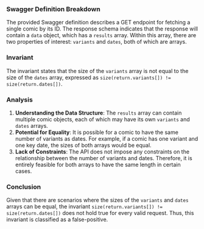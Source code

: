 ### Swagger Definition Breakdown
The provided Swagger definition describes a GET endpoint for fetching a single comic by its ID. The response schema indicates that the response will contain a `data` object, which has a `results` array. Within this array, there are two properties of interest: `variants` and `dates`, both of which are arrays. 

### Invariant
The invariant states that the size of the `variants` array is not equal to the size of the `dates` array, expressed as `size(return.variants[]) != size(return.dates[])`. 

### Analysis
1. **Understanding the Data Structure**: The `results` array can contain multiple comic objects, each of which may have its own `variants` and `dates` arrays. 
2. **Potential for Equality**: It is possible for a comic to have the same number of variants as dates. For example, if a comic has one variant and one key date, the sizes of both arrays would be equal. 
3. **Lack of Constraints**: The API does not impose any constraints on the relationship between the number of variants and dates. Therefore, it is entirely feasible for both arrays to have the same length in certain cases. 

### Conclusion
Given that there are scenarios where the sizes of the `variants` and `dates` arrays can be equal, the invariant `size(return.variants[]) != size(return.dates[])` does not hold true for every valid request. Thus, this invariant is classified as a false-positive.
